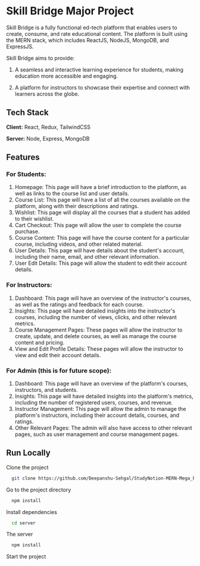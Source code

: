 # Skill Bridge Major Project

Skill Bridge is a fully functional ed-tech platform that enables users to create, consume,
and rate educational content. The platform is built using the MERN stack, which includes
ReactJS, NodeJS, MongoDB, and ExpressJS.

Skill Bridge aims to provide:
1. A seamless and interactive learning experience for students, making education more accessible and engaging.

2. A platform for instructors to showcase their expertise and connect with learners across the globe.




## Tech Stack

**Client:** React, Redux, TailwindCSS

**Server:** Node, Express, MongoDB


## Features 

### For Students:
1. Homepage: This page will have a brief introduction to the platform, as well as links to the course list and user details.
2. Course List: This page will have a list of all the courses available on the platform, along with their descriptions and ratings.
3. Wishlist: This page will display all the courses that a student has added to their wishlist.
4. Cart Checkout: This page will allow the user to complete the course purchase.
5. Course Content: This page will have the course content for a particular course, including videos, and other related material.
6. User Details: This page will have details about the student's account, including their name, email, and other relevant information.
7. User Edit Details: This page will allow the student to edit their account details.

### For Instructors:
1. Dashboard: This page will have an overview of the instructor's courses, as well as the ratings and feedback for each course.
2. Insights: This page will have detailed insights into the instructor's courses, including the number of views, clicks, and other relevant metrics.
3. Course Management Pages: These pages will allow the instructor to create, update, and delete courses, as well as manage the course content and pricing.
4. View and Edit Profile Details: These pages will allow the instructor to view and edit
their account details.

### For Admin (this is for future scope):
1. Dashboard: This page will have an overview of the platform's courses, instructors, and students.
2. Insights: This page will have detailed insights into the platform's metrics, including the number of registered users, courses, and revenue.
3. Instructor Management: This page will allow the admin to manage the platform's instructors, including their account details, courses, and ratings.
4. Other Relevant Pages: The admin will also have access to other relevant pages, such
as user management and course management pages.



## Run Locally

Clone the project

```bash
  git clone https://github.com/Deepanshu-Sehgal/StudyNotion-MERN-Mega_Project.git
```

Go to the project directory

```bash
  npm install
```

Install dependencies

```bash
  cd server
```

The server

```bash
  npm install
```

Start the project
